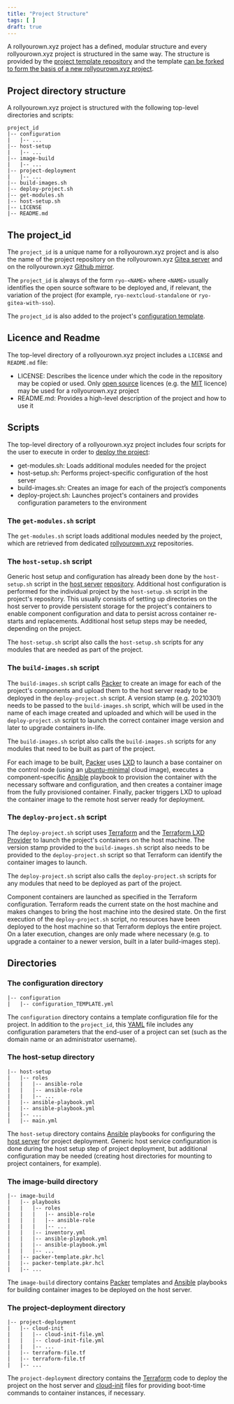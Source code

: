 ```yaml
---
title: "Project Structure"
tags: [ ]
draft: true
---
```


A rollyourown.xyz project has a defined, modular structure and every rollyourown.xyz project is structured in the same way. The structure is provided by the [project template repository](https://git.rollyourown.xyz/ryo-projects/ryo-project-template) and the template [can be forked to form the basis of a new rollyourown.xyz project](/LINK/TO/WORKFLOW/DESCRIPTION).

<!--more-->

## Project directory structure

A rollyourown.xyz project is structured with the following top-level directories and scripts:

```console
project_id
|-- configuration
|   |-- ...
|-- host-setup
|   |-- ...
|-- image-build
|   |-- ...
|-- project-deployment
|   |-- ...
|-- build-images.sh
|-- deploy-project.sh
|-- get-modules.sh
|-- host-setup.sh
|-- LICENSE
|-- README.md
```

## The project_id

The `project_id` is a unique name for a rollyourown.xyz project and is also the name of the project repository on the rollyourown.xyz [Gitea server](https://git.rollyourown.xyz/ryo-projects) and on the rollyourown.xyz [Github mirror](https://github.com/rollyourown-xyz).

The `project_id` is always of the form `ryo-<NAME>` where `<NAME>` usually identifies the open source software to be deployed and, if relevant, the variation of the project (for example, `ryo-nextcloud-standalone` or `ryo-gitea-with-sso`).

The `project_id` is also added to the project's [configuration template](/collaborate/project_structure/#the-configuration-directory).

## Licence and Readme

The top-level directory of a rollyourown.xyz project includes a `LICENSE` and `README.md` file:

- LICENSE: Describes the licence under which the code in the repository may be copied or used. Only [open source](https://opensource.org/osd) licences (e.g. the [MIT](https://opensource.org/licenses/MIT) licence) may be used for a rollyourown.xyz project
- README.md: Provides a high-level description of the project and how to use it

## Scripts

The top-level directory of a rollyourown.xyz project includes four scripts for the user to execute in order to [deploy the project](/rollyourown/projects/how_to_deploy/):

- get-modules.sh: Loads additional modules needed for the project
- host-setup.sh: Performs project-specific configuration of the host server
- build-images.sh: Creates an image for each of the project’s components
- deploy-project.sh: Launches project's containers and provides configuration parameters to the environment

### The `get-modules.sh` script

The `get-modules.sh` script loads additional modules needed by the project, which are retrieved from dedicated [rollyourown.xyz](https://rollyourown.xyz) repositories.

### The `host-setup.sh` script

Generic host setup and configuration has already been done by the `host-setup.sh` script in the [host server](rollyourown/project_modules/host_server/) [repository](https://github.com/rollyourown-xyz/ryo-host). Additional host configuration is performed for the individual project by the `host-setup.sh` script in the project's repository. This usually consists of setting up directories on the host server to provide persistent storage for the project's containers to enable component configuration and data to persist across container re-starts and replacements. Additional host setup steps may be needed, depending on the project.

The `host-setup.sh` script also calls the `host-setup.sh` scripts for any modules that are needed as part of the project.

### The `build-images.sh` script

The `build-images.sh` script calls [Packer](https://www.packer.io/) to create an image for each of the project's components and upload them to the host server ready to be deployed in the `deploy-project.sh` script. A version stamp (e.g. 20210301) needs to be passed to the `build-images.sh` script, which will be used in the name of each image created and uploaded and which will be used in the `deploy-project.sh` script to launch the correct container image version and later to upgrade containers in-life.

The `build-images.sh` script also calls the `build-images.sh` scripts for any modules that need to be built as part of the project.

For each image to be built, [Packer](https://www.packer.io/) uses [LXD](https://linuxcontainers.org/lxd/) to launch a base container on the control node (using an [ubuntu-minimal](https://wiki.ubuntu.com/Minimal) cloud image), executes a component-specific [Ansible](https://www.ansible.com/) playbook to provision the container with the necessary software and configuration, and then creates a container image from the fully provisioned container. Finally, packer triggers LXD to upload the container image to the remote host server ready for deployment.

### The `deploy-project.sh` script

The `deploy-project.sh` script uses [Terraform](https://www.terraform.io/) and the [Terraform LXD Provider](https://registry.terraform.io/providers/terraform-lxd/lxd/) to launch the project's containers on the host machine. The version stamp provided to the `build-images.sh` script also needs to be provided to the `deploy-project.sh` script so that Terraform can identify the container images to launch.

The `deploy-project.sh` script also calls the `deploy-project.sh` scripts for any modules that need to be deployed as part of the project.

Component containers are launched as specified in the Terraform configuration. Terraform reads the current state on the host machine and makes changes to bring the host machine into the desired state. On the first execution of the `deploy-project.sh` script, no resources have been deployed to the host machine so that Terraform deploys the entire project. On a later execution, changes are only made where necessary (e.g. to upgrade a container to a newer version, built in a later build-images step).

## Directories

### The configuration directory

```console
|-- configuration
|   |-- configuration_TEMPLATE.yml
```

The `configuration` directory contains a template configuration file for the project. In addition to the `project_id`, this [YAML](https://en.wikipedia.org/wiki/YAML) file includes any configuration parameters that the end-user of a project can set (such as the domain name or an administrator username).

### The host-setup directory

```console
|-- host-setup
|   |-- roles
|   |   |-- ansible-role
|   |   |-- ansible-role
|   |   |-- ...
|   |-- ansible-playbook.yml
|   |-- ansible-playbook.yml
|   |-- ...
|   |-- main.yml
```

The `host-setup` directory contains [Ansible](https://www.ansible.com/) playbooks for configuring the [host server](/rollyourown/projects/host_server/) for project deployment. Generic host service configuration is done during the host setup step of project deployment, but additional configuration may be needed (creating host directories for mounting to project containers, for example).

### The image-build directory

```console
|-- image-build
|   |-- playbooks
|   |   |-- roles
|   |   |   |-- ansible-role
|   |   |   |-- ansible-role
|   |   |   |-- ...
|   |   |-- inventory.yml
|   |   |-- ansible-playbook.yml
|   |   |-- ansible-playbook.yml
|   |   |-- ...
|   |-- packer-template.pkr.hcl
|   |-- packer-template.pkr.hcl
|   |-- ...
```

The `image-build` directory contains [Packer](https://www.packer.io/) templates and [Ansible](https://www.ansible.com/) playbooks for building container images to be deployed on the host server.

### The project-deployment directory

```console
|-- project-deployment
|   |-- cloud-init
|   |   |-- cloud-init-file.yml
|   |   |-- cloud-init-file.yml
|   |   |-- ...
|   |-- terraform-file.tf
|   |-- terraform-file.tf
|   |-- ...
```

The `project-deployment` directory contains the [Terraform](https://www.terraform.io/) code to deploy the project on the host server and [cloud-init](https://cloud-init.io/) files for providing boot-time commands to container instances, if necessary.
